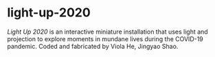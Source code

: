 # light-up-2020

*Light Up 2020* is an interactive miniature installation that uses light and projection to explore moments in mundane lives during the COVID-19 pandemic. Coded and fabricated by Viola He, Jingyao Shao.
